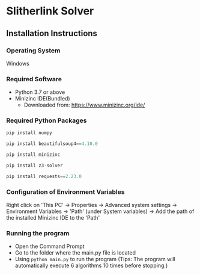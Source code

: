 # Slitherlink Solver
## Installation Instructions
### Operating System
Windows
### Required Software
* Python 3.7 or above
* Minizinc IDE(Bundled)
  * Downloaded from: https://www.minizinc.org/ide/
### Required Python Packages
```Python
pip install numpy
```
```Python
pip install beautifulsoup4==4.10.0
```
```Python
pip install minizinc
```
```Python
pip install z3-solver
```
```Python
pip install requests==2.23.0
```
### Configuration of Environment Variables
Right click on 'This PC' -> Properties -> Advanced system settings -> Environment Variables -> 'Path' (under System variables) ->
Add the path of the installed Minizinc IDE to the 'Path'

### Running the program
* Open the Command Prompt
* Go to the folder where the main.py file is located
* Using  `python main.py` to run the program (Tips: The program will automatically execute 6 algorithms 10 times before stopping.)
